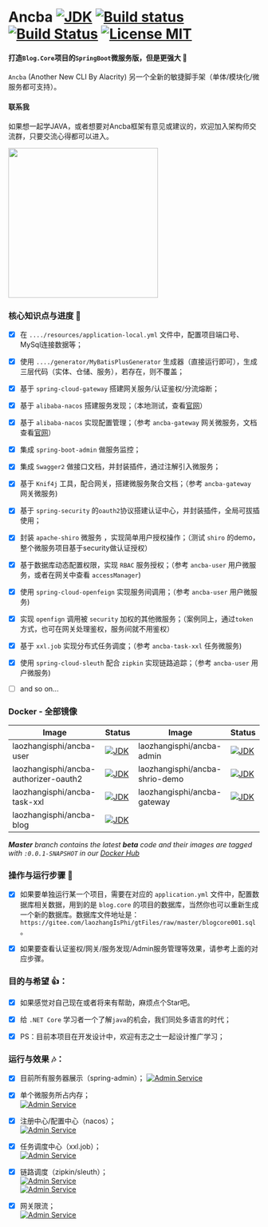 # Ancba    [![JDK](https://img.shields.io/badge/jdk-1.8.0-d.svg)](#)  [![Build status](https://github.com/anjoy8/ancba/workflows/Java/badge.svg)](https://github.com/anjoy8/ancba/actions)  [![Build Status](https://dev.azure.com/laozhangisphi/anjoy8/_apis/build/status/anjoy8.ancba?branchName=master)](https://dev.azure.com/laozhangisphi/anjoy8/_build?definitionId=2)   [![License MIT](https://img.shields.io/badge/license-MIT-blue.svg?style=flat-square)](https://github.com/anjoy8/ancba/blob/master/LICENSE) 
 
#### 打造`Blog.Core`项目的`SpringBoot`微服务版，但是更强大 👏  
`Ancba` (Another New CLI By Alacrity) 另一个全新的敏捷脚手架（单体/模块化/微服务都可支持）。


#### 联系我
如果想一起学JAVA，或者想要对Ancba框架有意见或建议的，欢迎加入架构师交流群，只要交流心得都可以进入。
  
<img src="https://raw.githubusercontent.com/anjoy8/ancba/master/doc/wechat.png" width="300px;" />

### 核心知识点与进度 📣

- [x] 在 `..../resources/application-local.yml` 文件中，配置项目端口号、MySql连接数据等；
- [x] 使用 `..../generator/MyBatisPlusGenerator` 生成器（直接运行即可），生成三层代码（实体、仓储、服务），若存在，则不覆盖；
- [x] 基于 `spring-cloud-gateway` 搭建网关服务/认证鉴权/分流熔断；
- [x] 基于 `alibaba-nacos` 搭建服务发现；（本地测试，查看[官网](https://nacos.io/zh-cn/docs/quick-start.html)）
- [x] 基于 `alibaba-nacos` 实现配置管理；（参考 `ancba-gateway` 网关微服务，文档查看[官网](https://github.com/alibaba/spring-cloud-alibaba/wiki/Nacos-config)）
- [x] 集成 `spring-boot-admin` 做服务监控；
- [x] 集成 `Swagger2` 做接口文档，并封装插件，通过注解引入微服务；
- [x] 基于 `Knif4j` 工具，配合网关，搭建微服务聚合文档；（参考 `ancba-gateway` 网关微服务)
- [x] 基于 `spring-security` 的`oauth2`协议搭建认证中心，并封装插件，全局可拔插使用；
- [x] 封装 `apache-shiro` 微服务 ，实现简单用户授权操作；（测试 `shiro` 的demo，整个微服务项目基于security做认证授权）
- [x] 基于数据库动态配置权限，实现 `RBAC` 服务授权；（参考 `ancba-user` 用户微服务，或者在网关中查看 `accessManager`)
- [x] 使用 `spring-cloud-openfeign` 实现服务间调用；（参考 `ancba-user` 用户微服务)
- [x] 实现 `openfign` 调用被 `security` 加权的其他微服务；（案例同上，通过`token`方式，也可在网关处理鉴权，服务间就不用鉴权）
- [x] 基于 `xxl.job` 实现分布式任务调度；（参考 `ancba-task-xxl` 任务微服务)
- [x] 使用 `spring-cloud-sleuth` 配合 `zipkin` 实现链路追踪；（参考 `ancba-user` 用户微服务)
- [ ] and so on...



### Docker - 全部镜像

| Image | Status | Image | Status |
| ------------- | ------------- | ------------- | ------------- |
| laozhangisphi/ancba-user |  [![JDK](https://img.shields.io/badge/image-succeed-d.svg)](https://hub.docker.com/repository/docker/laozhangisphi/ancba-user) | laozhangisphi/ancba-admin |  [![JDK](https://img.shields.io/badge/image-succeed-d.svg)](https://hub.docker.com/repository/docker/laozhangisphi/ancba-admin) |
| laozhangisphi/ancba-authorizer-oauth2 |  [![JDK](https://img.shields.io/badge/image-succeed-d.svg)](https://hub.docker.com/repository/docker/laozhangisphi/ancba-authorizer-oauth2) | laozhangisphi/ancba-shrio-demo |  [![JDK](https://img.shields.io/badge/image-succeed-d.svg)](https://hub.docker.com/repository/docker/laozhangisphi/ancba-shrio-demo) |
| laozhangisphi/ancba-task-xxl |  [![JDK](https://img.shields.io/badge/image-succeed-d.svg)](https://hub.docker.com/repository/docker/laozhangisphi/ancba-task-xxl) | laozhangisphi/ancba-gateway |  [![JDK](https://img.shields.io/badge/image-succeed-d.svg)](https://hub.docker.com/repository/docker/laozhangisphi/ancba-gateway) |
| laozhangisphi/ancba-blog |  [![JDK](https://img.shields.io/badge/image-succeed-d.svg)](https://hub.docker.com/repository/docker/laozhangisphi/ancba-blog) | |  |

_**Master** branch contains the latest **beta** code and their images are tagged with `:0.0.1-SNAPSHOT` in our [Docker Hub](https://hub.docker.com/u/laozhangisphi)_

 
 
 
 

  
### 操作与运行步骤 📕

- [x] 如果要单独运行某一个项目，需要在对应的 `application.yml` 文件中，配置数据库相关数据，用到的是 `blog.core` 的项目的数据库，当然你也可以重新生成一个新的数据库。数据库文件地址是：`https://gitee.com/laozhangIsPhi/gtFiles/raw/master/blogcore001.sql`。
- [x] 如果要查看认证鉴权/网关/服务发现/Admin服务管理等效果，请参考上面的对应步骤。


  
### 目的与希望 👍：   

- [x] 如果感觉对自己现在或者将来有帮助，麻烦点个Star吧。
- [x] 给 `.NET Core` 学习者一个了解`java`的机会，我们同处多语言的时代；
- [x] PS：目前本项目在开发设计中，欢迎有志之士一起设计推广学习；

  
### 运行与效果 🎶：   

- [x] 目前所有服务器展示（spring-admin）；
[![Admin Service](./doc/admin.png)](https://github.com/anjoy/ancba)  

- [x] 单个微服务所占内存；  
[![Admin Service](./doc/admin-more.png)](https://github.com/anjoy/ancba)  

- [x] 注册中心/配置中心（nacos）；  
[![Admin Service](./doc/nacos.png)](https://github.com/anjoy/ancba)  

- [x] 任务调度中心（xxl.job）；  
[![Admin Service](./doc/xxl.png)](https://github.com/anjoy/ancba)  

- [x] 链路调度（zipkin/sleuth）；  
[![Admin Service](./doc/zipkin.png)](https://github.com/anjoy/ancba)  
[![Admin Service](./doc/z2.png)](https://github.com/anjoy/ancba)  

- [x] 网关限流；  
[![Admin Service](./doc/limit.png)](https://github.com/anjoy/ancba)  


